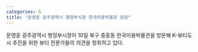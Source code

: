 ```yaml
---
categories: h
title: "문영훈 광주광역시 행정부시장 한국미용박물관 방문"
---
```

문영훈 광주광역시 행정부시장이 10일 북구 중흥동 한국미용박물관을 방문해 K-뷰티도시 추진을 위한 뷰티 전문가들의 의견을 청취하고 있다.